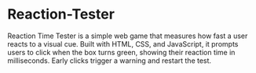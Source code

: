 # Reaction-Tester
Reaction Time Tester is a simple web game that measures how fast a user reacts to a visual cue. Built with HTML, CSS, and JavaScript, it prompts users to click when the box turns green, showing their reaction time in milliseconds. Early clicks trigger a warning and restart the test.
